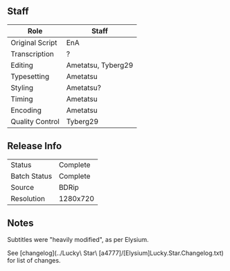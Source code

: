 ## Staff

| Role              | Staff                               |
|-------------------|-------------------------------------|
| Original Script   | EnA                                 |
| Transcription     | ?                                   |
| Editing           | Ametatsu, Tyberg29                  |
| Typesetting       | Ametatsu                            |
| Styling           | Ametatsu?                           |
| Timing            | Ametatsu                            |
| Encoding          | Ametatsu                            |
| Quality Control   | Tyberg29                            |


## Release Info

|              |           |
|--------------|-----------|
| Status       | Complete  |
| Batch Status | Complete  |
| Source       | BDRip     |
| Resolution   | 1280x720  |

## Notes
Subtitles were "heavily modified", as per Elysium.

See [changelog](../Lucky\ Star\ \[a4777\]/[Elysium]Lucky.Star.Changelog.txt) for list of changes.
